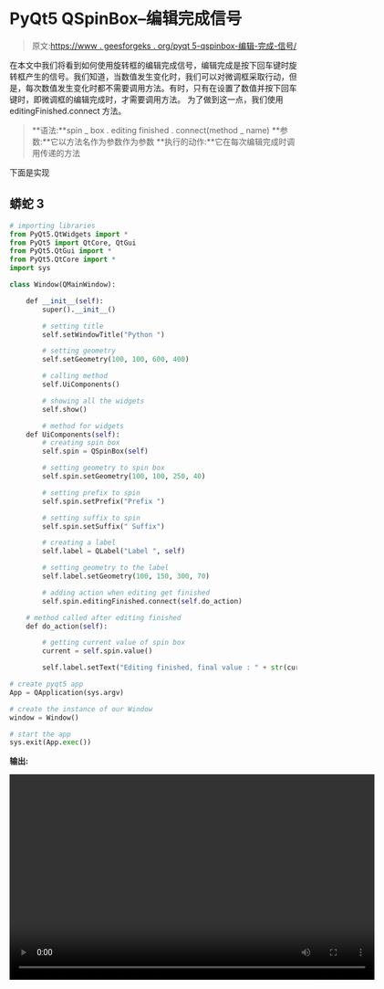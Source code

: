 # PyQt5 QSpinBox–编辑完成信号

> 原文:[https://www . geesforgeks . org/pyqt 5-qspinbox-编辑-完成-信号/](https://www.geeksforgeeks.org/pyqt5-qspinbox-editing-finished-signal/)

在本文中我们将看到如何使用旋转框的编辑完成信号，编辑完成是按下回车键时旋转框产生的信号。我们知道，当数值发生变化时，我们可以对微调框采取行动，但是，每次数值发生变化时都不需要调用方法。有时，只有在设置了数值并按下回车键时，即微调框的编辑完成时，才需要调用方法。
为了做到这一点，我们使用 editingFinished.connect 方法。

> **语法:**spin _ box . editing finished . connect(method _ name)
> **参数:**它以方法名作为参数作为参数
> **执行的动作:**它在每次编辑完成时调用传递的方法

下面是实现

## 蟒蛇 3

```py
# importing libraries
from PyQt5.QtWidgets import *
from PyQt5 import QtCore, QtGui
from PyQt5.QtGui import *
from PyQt5.QtCore import *
import sys

class Window(QMainWindow):

    def __init__(self):
        super().__init__()

        # setting title
        self.setWindowTitle("Python ")

        # setting geometry
        self.setGeometry(100, 100, 600, 400)

        # calling method
        self.UiComponents()

        # showing all the widgets
        self.show()

        # method for widgets
    def UiComponents(self):
        # creating spin box
        self.spin = QSpinBox(self)

        # setting geometry to spin box
        self.spin.setGeometry(100, 100, 250, 40)

        # setting prefix to spin
        self.spin.setPrefix("Prefix ")

        # setting suffix to spin
        self.spin.setSuffix(" Suffix")

        # creating a label
        self.label = QLabel("Label ", self)

        # setting geometry to the label
        self.label.setGeometry(100, 150, 300, 70)

        # adding action when editing get finished
        self.spin.editingFinished.connect(self.do_action)

    # method called after editing finished
    def do_action(self):

        # getting current value of spin box
        current = self.spin.value()

        self.label.setText("Editing finished, final value : " + str(current))

# create pyqt5 app
App = QApplication(sys.argv)

# create the instance of our Window
window = Window()

# start the app
sys.exit(App.exec())
```

**输出:**

<video class="wp-video-shortcode" id="video-413074-1" width="640" height="360" preload="metadata" controls=""><source type="video/mp4" src="https://media.geeksforgeeks.org/wp-content/uploads/20200514195548/Python-14-05-2020-19_55_12.mp4?_=1">[https://media.geeksforgeeks.org/wp-content/uploads/20200514195548/Python-14-05-2020-19_55_12.mp4](https://media.geeksforgeeks.org/wp-content/uploads/20200514195548/Python-14-05-2020-19_55_12.mp4)</video>